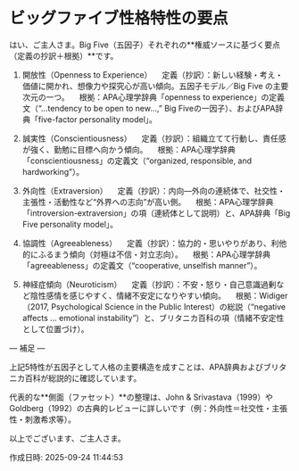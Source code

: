 # ビッグファイブ性格特性の要点

はい、ご主人さま。Big Five（五因子）それぞれの**権威ソースに基づく要点（定義の抄訳＋根拠）**です。

1. 開放性（Openness to Experience）
　定義（抄訳）：新しい経験・考え・価値に開かれ、想像力や探究心が高い傾向。五因子モデル／Big Five の主要次元の一つ。
　根拠：APA心理学辞典「openness to experience」の定義文（“…tendency to be open to new…,” Big Fiveの一因子）、およびAPA辞典「five-factor personality model」。


2. 誠実性（Conscientiousness）
　定義（抄訳）：組織立てて行動し、責任感が強く、勤勉に目標へ向かう傾向。
　根拠：APA心理学辞典「conscientiousness」の定義文（“organized, responsible, and hardworking”）。


3. 外向性（Extraversion）
　定義（抄訳）：内向—外向の連続体で、社交性・主張性・活動性など“外界への志向”が高い側。
　根拠：APA心理学辞典「introversion-extraversion」の項（連続体として説明）と、APA辞典「Big Five personality model」。


4. 協調性（Agreeableness）
　定義（抄訳）：協力的・思いやりがあり、利他的にふるまう傾向（対極は不信・対立志向）。
　根拠：APA心理学辞典「agreeableness」の定義文（“cooperative, unselfish manner”）。


5. 神経症傾向（Neuroticism）
　定義（抄訳）：不安・怒り・自己意識過剰など陰性感情を感じやすく、情緒不安定になりやすい傾向。
　根拠：Widiger（2017, Psychological Science in the Public Interest）の総説（“negative affects … emotional instability”）と、ブリタニカ百科の項（情緒不安定性として位置づけ）。



— 補足 —

上記5特性が五因子として人格の主要構造を成すことは、APA辞典およびブリタニカ百科が総説的に確認しています。

代表的な**側面（ファセット）**の整理は、John & Srivastava（1999）やGoldberg（1992）の古典的レビューに詳しいです（例：外向性＝社交性・主張性・刺激希求等）。


以上でございます、ご主人さま。



作成日時: 2025-09-24 11:44:53